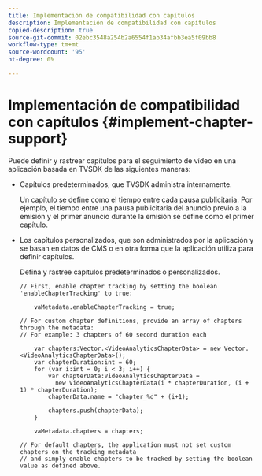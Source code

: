 ```yaml
---
title: Implementación de compatibilidad con capítulos
description: Implementación de compatibilidad con capítulos
copied-description: true
source-git-commit: 02ebc3548a254b2a6554f1ab34afbb3ea5f09bb8
workflow-type: tm+mt
source-wordcount: '95'
ht-degree: 0%

---
```


# Implementación de compatibilidad con capítulos {#implement-chapter-support}

Puede definir y rastrear capítulos para el seguimiento de vídeo en una aplicación basada en TVSDK de las siguientes maneras:

* Capítulos predeterminados, que TVSDK administra internamente.

  Un capítulo se define como el tiempo entre cada pausa publicitaria. Por ejemplo, el tiempo entre una pausa publicitaria del anuncio previo a la emisión y el primer anuncio durante la emisión se define como el primer capítulo.
* Los capítulos personalizados, que son administrados por la aplicación y se basan en datos de CMS o en otra forma que la aplicación utiliza para definir capítulos.

  Defina y rastree capítulos predeterminados o personalizados.

  ```
  // First, enable chapter tracking by setting the boolean 'enableChapterTracking' to true: 
  
      vaMetadata.enableChapterTracking = true; 
  
  // For custom chapter definitions, provide an array of chapters through the metadata:  
  // For example: 3 chapters of 60 second duration each 
  
      var chapters:Vector.<VideoAnalyticsChapterData> = new Vector.<VideoAnalyticsChapterData>(); 
      var chapterDuration:int = 60; 
      for (var i:int = 0; i < 3; i++) { 
          var chapterData:VideoAnalyticsChapterData =  
            new VideoAnalyticsChapterData(i * chapterDuration, (i + 1) * chapterDuration); 
          chapterData.name = "chapter_%d" + (i+1); 
  
          chapters.push(chapterData); 
      } 
  
      vaMetadata.chapters = chapters; 
  
  // For default chapters, the application must not set custom chapters on the tracking metadata  
  // and simply enable chapters to be tracked by setting the boolean value as defined above. 
  ```
